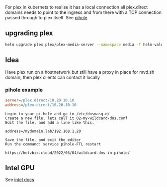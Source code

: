 

For plex in kubernets to realise it has a local connection all plex.direct domains needs to point to the ingress and from there with a TCP connection passed through to plex itself. See [pihole](#pihole-example)

## upgrading plex

```bash
helm upgrade plex plex/plex-media-server --namespace media -f helm-values.yaml
```


## Idea

Have plex run on a hostnetwork but still have a proxy in place for mvd.sh domain, then plex clients can contact it locally

### pihole example

```ini
server=/plex.direct/10.20.10.10
address=/plex.direct/10.20.10.10
```

```
Login to your pi-hole and go to /etc/dnsmasq.d/
Create a new file, lets call it 02-my-wildcard-dns.conf
Edit the file, and add a line like this:

address=/mydomain.lab/192.168.1.20

Save the file, and exit the editor
Run the command: service pihole-FTL restart

https://hetzbiz.cloud/2022/03/04/wildcard-dns-in-pihole/
```

## Intel GPU

See [intel docs](../../../k3s-cluster/Intel/README.MD)